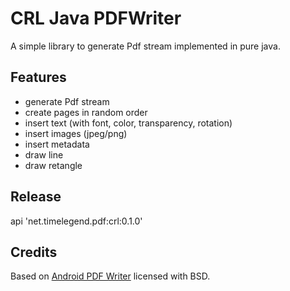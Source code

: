 # CRL Java PDFWriter
A simple library to generate Pdf stream implemented in pure java.

## Features
- generate Pdf stream
- create pages in random order
- insert text (with font, color, transparency, rotation)
- insert images (jpeg/png)
- insert metadata
- draw line
- draw retangle

## Release
api 'net.timelegend.pdf:crl:0.1.0'

## Credits
Based on [Android PDF Writer](https://coderesearchlabs.com/androidpdfwriter) licensed with BSD.
